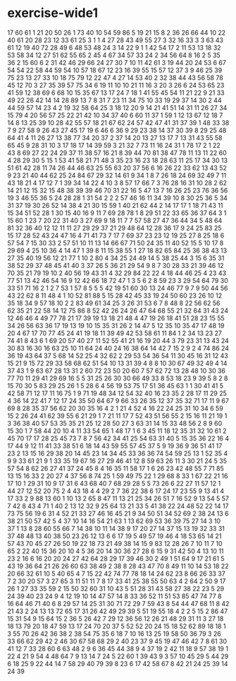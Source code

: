 # exercise-wide1
17
60
61
1
21
20
50
26
1
73
40
10
54
59
86
5
19
21
15
8
2
36
26
66
44
10
22
40
61
20
28
23
12
33
61
25
3
1
1
4
27
28
43
49
55
27
3
32
16
33
3
3
63
43
61
12
19
40
72
28
49
6
48
53
48
24
3
14
22
9
1
1
42
54
17
2
11
53
13
18
32
53
58
34
12
27
51
62
55
65
2
45
4
67
34
57
33
24
2
34
56
64
8
16
2
5
35
36
2
15
60
6
2
31
42
46
29
66
24
27
30
7
10
11
42
61
3
19
44
20
24
53
6
67
54
54
22
58
44
59
54
10
57
18
67
12
23
16
39
55
15
57
12
37
3
9
46
25
39
75
23
13
27
33
10
18
75
79
12
22
47
4
27
14
53
40
2
32
38
44
43
56
58
78
45
12
70
3
27
35
39
57
75
34
6
19
11
10
10
21
11
16
3
20
3
26
6
24
53
65
23
41
59
12
38
69
6
68
10
15
35
67
13
17
24
7
18
1
41
55
45
54
11
21
22
9
21
33
49
22
26
42
14
14
28
89
13
7
8
31
7
23
11
34
75
10
33
19
29
37
14
30
2
44
44
59
57
14
23
4
2
19
32
58
64
25
3
18
12
20
9
14
21
41
51
14
31
11
26
27
34
15
79
4
20
56
57
25
22
21
42
10
34
37
40
6
60
11
37
1
59
1
12
13
67
12
18
7
14
8
13
25
39
10
28
42
55
57
18
21
67
62
24
57
42
47
41
31
37
39
1
48
33
38
7
9
27
58
9
26
43
27
45
17
19
6
46
6
36
9
29
23
38
14
37
30
39
8
29
25
48
64
41
4
11
26
27
13
38
77
34
20
37
2
37
14
20
13
27
13
17
7
13
31
43
55
58
65
45
9
28
31
10
3
17
18
17
14
39
59
3
21
32
7
73
11
16
24
31
1
78
17
2
1
22
43
8
69
27
22
24
29
37
11
38
57
16
21
8
39
44
70
81
38
47
78
11
13
11
22
60
4
28
29
30
5
15
1
53
41
58
21
71
48
3
35
23
16
23
18
28
63
11
25
17
34
30
13
51
61
42
28
11
74
26
44
46
63
25
55
63
20
37
56
6
16
26
22
33
62
13
43
52
9
23
21
40
44
62
25
24
84
67
29
32
14
61
9
34
1
8
7
26
18
24
69
32
49
7
11
43
18
21
4
17
12
7
1
39
34
14
22
4
10
3
8
57
17
66
7
3
76
28
16
31
10
28
2
62
14
21
12
15
32
15
48
38
39
39
46
70
31
22
16
5
47
13
7
16
26
25
23
76
36
56
19
3
46
55
36
5
24
28
28
1
31
54
2
2
2
57
46
16
11
34
39
10
8
30
25
36
5
34
31
37
19
30
26
52
14
38
4
21
30
15
59
1
40
21
62
44
2
14
17
17
1
18
71
43
11
15
34
51
52
28
1
30
15
40
16
9
11
7
69
28
78
1
8
29
51
22
33
65
36
37
64
3
1
15
60
1
23
7
20
22
31
40
3
27
69
9
18
11
7
7
57
58
27
47
36
44
34
5
48
64
81
32
36
40
12
12
11
11
27
29
29
37
21
29
48
64
12
28
36
17
9
24
25
83
25
15
17
28
52
43
24
47
16
4
71
41
73
7
17
7
69
37
23
23
12
19
25
27
8
25
18
6
57
54
7
15
30
33
2
57
51
10
11
13
14
66
67
71
50
24
35
11
40
52
15
5
10
17
8
29
69
4
25
10
36
4
14
47
1
39
8
11
15
38
55
1
27
18
82
65
84
25
36
38
43
13
27
35
40
19
56
12
21
77
1
10
2
80
4
34
25
24
49
14
5
38
25
44
3
15
6
35
31
38
52
29
37
48
45
41
40
3
37
26
5
36
21
29
54
9
8
7
30
28
33
21
39
46
12
70
35
21
79
19
10
2
40
56
19
43
31
4
32
29
84
22
22
4
18
44
46
25
4
23
43
77
51
13
42
46
54
16
9
12
42
66
18
72
47
1
3
5
6
2
8
59
23
3
29
54
64
79
30
33
51
71
16
2
1
2
7
53
1
57
8
5
5
5
42
19
51
60
30
13
24
46
77
9
7
9
50
44
56
43
22
62
8
11
48
4
1
10
52
81
88
5
15
28
42
45
33
19
24
50
60
23
26
10
12
35
18
34
9
57
18
10
2
2
83
49
61
34
25
3
26
31
53
6
7
8
48
8
22
56
62
56
62
35
21
22
58
14
12
75
86
8
52
42
26
24
26
47
64
68
55
21
32
64
31
43
24
12
46
46
4
49
77
78
21
17
39
19
13
18
21
48
4
47
19
26
18
41
51
28
23
15
55
34
26
56
63
36
17
19
13
19
10
15
35
31
26
2
14
47
5
12
35
10
35
47
17
48
19
20
4
67
17
70
77
45
24
41
19
18
11
39
49
42
53
58
61
11
84
1
2
34
13
23
27
74
41
8
43
6
1
69
20
57
40
27
11
52
55
41
21
16
19
20
44
3
79
23
31
13
43
24
30
83
16
30
16
63
25
10
11
64
24
40
24
16
38
64
14
42
7
15
2
9
2
4
74
86
24
36
19
43
64
37
5
68
14
52
25
4
32
62
2
29
53
54
36
54
11
30
45
16
31
12
43
15
21
9
15
72
29
33
58
68
62
51
54
10
13
31
39
4
8
8
10
30
67
49
32
49
4
14
37
43
1
9
63
67
28
13
31
2
60
72
23
50
20
60
7
57
62
72
13
28
48
10
30
36
77
70
11
29
41
29
69
16
5
5
31
25
26
30
30
66
49
33
8
53
18
23
9
39
5
8
2
8
15
70
30
5
83
29
25
26
1
5
28
6
4
56
19
53
75
17
51
36
45
63
1
1
30
41
41
5
42
58
71
12
17
11
16
75
1
9
71
19
48
34
12
54
32
40
16
23
35
2
28
17
11
29
25
4
36
14
22
41
7
12
17
24
35
50
64
67
9
66
33
26
35
12
37
35
32
71
17
11
9
67
69
8
28
35
37
56
62
20
30
35
16
4
2
1
21
4
52
4
16
22
24
25
31
10
34
6
59
15
2
26
24
41
62
39
55
6
21
29
1
7
21
11
17
7
52
43
51
56
55
2
15
16
11
21
19
1
3
36
38
40
57
53
35
35
21
25
12
28
50
27
3
63
31
14
15
33
48
56
2
8
9
60
15
30
1
7
58
44
20
10
4
11
33
54
65
1
48
17
1
6
3
45
11
18
12
35
31
32
10
61
2
45
70
17
17
28
25
45
73
7
8
7
56
42
34
41
25
54
63
31
40
5
15
35
36
22
16
4
17
44
9
12
11
41
33
38
51
6
18
14
43
59
55
57
45
37
5
9
19
36
9
36
51
41
17
23
2
13
15
16
29
38
20
14
45
23
14
34
45
33
36
36
74
54
59
25
13
1
52
35
4
9
9
33
61
21
9
1
33
35
19
67
16
27
29
46
41
12
8
59
63
26
11
3
30
21
24
5
35
57
54
8
62
26
27
41
37
24
45
8
4
16
35
11
58
17
1
6
26
23
42
48
55
7
71
85
13
15
16
33
2
20
27
4
37
56
8
74
25
1
59
49
75
22
1
29
68
8
33
1
67
22
21
16
17
10
1
29
31
10
9
17
31
6
43
68
40
7
68
29
28
5
5
73
26
6
22
27
11
57
12
1
44
27
12
52
20
75
2
4
43
18
4
4
29
2
7
36
22
38
6
17
24
17
23
55
9
13
41
4
17
33
2
9
88
13
60
1
10
13
2
65
8
47
11
13
21
25
34
26
51
7
16
52
9
13
54
5
57
7
42
8
43
4
71
1
40
2
13
12
32
9
25
64
13
21
33
5
41
38
22
24
48
52
22
14
17
73
75
56
19
6
31
4
52
21
33
27
46
16
45
21
9
34
50
51
34
52
69
2
38
24
13
6
38
21
50
57
42
5
4
37
10
14
16
54
21
63
1
13
62
69
53
36
39
75
27
14
3
10
37
1
13
8
28
60
55
66
7
14
38
10
11
14
38
9
17
20
27
14
37
15
13
19
32
33
31
37
48
48
13
40
38
50
23
26
12
13
6
6
17
19
5
49
57
19
46
4
18
53
65
14
21
57
43
70
45
27
26
50
19
22
18
73
21
49
38
14
15
9
83
12
28
26
7
10
11
7
10
65
2
22
40
15
36
20
10
4
5
36
20
14
30
36
27
28
6
15
9
31
42
50
4
13
10
11
23
2
16
6
16
20
20
24
27
42
64
28
29
17
39
46
30
2
49
1
51
64
9
17
21
61
5
43
19
36
64
21
26
26
60
63
38
49
2
38
8
28
43
47
70
8
49
11
10
14
53
18
22
20
66
32
61
10
5
40
65
4
7
15
22
42
74
77
78
18
14
24
62
23
8
66
26
33
37
7
2
30
20
57
3
27
65
3
11
51
11
7
8
17
33
41
25
38
55
50
63
4
2
64
2
50
9
17
26
1
27
33
35
59
2
15
50
32
60
31
10
43
5
51
28
31
43
58
27
38
22
23
5
29
24
39
40
23
24
9
4
12
19
10
14
47
57
14
8
33
36
52
11
51
53
85
47
74
77
8
16
64
46
71
40
6
8
29
57
14
25
31
30
71
72
29
7
59
43
8
54
44
47
68
11
8
42
21
43
2
24
13
13
72
65
17
31
26
42
49
29
39
5
51
19
55
18
4
2
2
5
15
2
86
47
15
31
54
9
15
64
15
2
36
5
26
42
7
29
12
36
56
12
26
21
48
29
31
11
3
27
18
18
13
79
20
18
47
59
13
17
24
70
20
37
5
52
52
20
24
15
18
52
62
89
18
18
1
3
55
70
26
42
36
38
2
38
54
75
35
6
18
7
10
16
13
25
19
58
50
36
79
3
26
33
66
62
29
42
2
46
30
67
58
68
29
2
40
23
37
9
45
19
47
46
42
7
8
61
30
41
12
7
33
28
60
6
63
48
2
9
6
36
45
44
38
9
4
37
19
2
42
11
18
9
57
38
19
1
22
4
21
9
54
4
48
64
7
9
13
14
7
24
5
22
60
1
39
43
9
3
57
10
45
29
5
44
29
6
18
25
9
22
44
14
7
58
29
40
79
39
8
23
6
17
42
58
67
8
42
21
24
25
39
14
24
39
